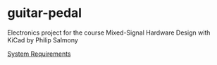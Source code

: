 # guitar-pedal
Electronics project for the course Mixed-Signal Hardware Design with KiCad by Philip Salmony

[System Requirements](system_design/requirements.md)